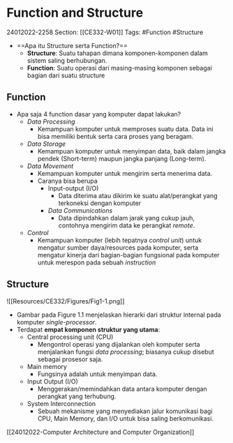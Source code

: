 # Function and Structure
24012022-2258
Section: [[CE332-W01]]
Tags: #Function #Structure

 - ==Apa itu Structure serta Function?==
	- **Structure**: Suatu tahapan dimana komponen-komponen dalam sistem saling berhubungan.
	- **Function**: Suatu operasi dari masing-masing komponen sebagai bagian dari suatu structure 

## Function
- Apa saja 4 function dasar yang komputer dapat lakukan?
	- *Data Processing*
		- Kemampuan komputer untuk memproses suatu data. Data ini bisa memiliki bentuk serta cara proses yang beragam.
	- *Data Storage*
		- Kemampuan komputer untuk menyimpan data, baik dalam jangka pendek (Short-term) maupun jangka panjang (Long-term).
	- *Data Movement*
		- Kemampuan komputer untuk mengirim serta menerima data.
		- Caranya bisa berupa
			- Input-output (I/O)
				- Data diterima atau dikirim ke suatu alat/perangkat yang terkoneksi dengan komputer
			- *Data Communications*
				- Data dipindahkan dalam jarak yang cukup jauh, contohnya mengirim data ke perangkat *remote*.
	- *Control*
		- Kemampuan komputer (lebih tepatnya *control unit*) untuk mengatur sumber daya/resources pada komputer, serta mengatur kinerja dari bagian-bagian fungsional pada komputer untuk merespon pada sebuah *instruction*

## Structure
![[Resources/CE332/Figures/Fig1-1.png]]
- Gambar pada Figure 1.1 menjelaskan hierarki dari struktur internal pada komputer *single-processor*.
- Terdapat **empat komponen struktur yang utama**: 
	- Central processing unit (CPU)
		- Mengontrol operasi yang dijalankan oleh komputer serta menjalankan fungsi *data processing*; biasanya cukup disebut sebagai prosesor saja.
	- Main memory
		- Fungsinya adalah untuk menyimpan data.
	- Input Output (I/O)
		- Menggerakan/memindahkan data antara komputer dengan perangkat yang terhubung.
	- System Interconnection
		- Sebuah mekanisme yang menyediakan jalur komunikasi bagi CPU, Main Memory, dan I/O untuk bisa saling berkomunikasi.

[[24012022-Computer Architecture and Computer Organization]]